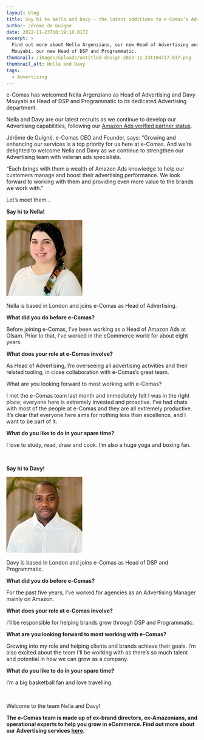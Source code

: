 ```yaml
---
layout: blog
title: Say hi to Nella and Davy – the latest additions to e-Comas’s Advertising team
author: Jérôme de Guigné
date: 2022-11-23T10:19:18.817Z
excerpt: >
  Find out more about Nella Argenziano, our new Head of Advertising and Davy
  Mouyabi, our new Head of DSP and Programmatic.
thumbnail: /images/uploads/untitled-design-2022-11-23t104717.817.png
thumbnail_alt: Nella and Davy
tags:
  - Advertising
---
```

<!--StartFragment-->

e-Comas has welcomed Nella Argenziano as Head of Advertising and Davy Mouyabi as Head of DSP and Programmatic to its dedicated Advertising department.

Nella and Davy are our latest recruits as we continue to develop our Advertising capabilities, following our [Amazon Ads verified partner status](https://e-comas.com/2022/05/19/e-comas-is-now-a-verified-partner-for-amazon-ads.html).

Jérôme de Guigné, e-Comas CEO and Founder, says: “Growing and enhancing our services is a top priority for us here at e-Comas. And we’re delighted to welcome Nella and Davy as we continue to strengthen our Advertising team with veteran ads specialists.

“Each brings with them a wealth of Amazon Ads knowledge to help our customers manage and boost their advertising performance. We look forward to working with them and providing even more value to the brands we work with.”

Let’s meet them…

**Say hi to Nella!**

![](/images/uploads/untitled-design-2022-11-23t102134.264.png "Nella Argenziano, Head of Advertising")

Nella is based in London and joins e-Comas as Head of Advertising.

**What did you do before e-Comas?**

Before joining e-Comas, I’ve been working as a Head of Amazon Ads at Olsam. Prior to that, I’ve worked in the eCommerce world for about eight years.

**What does your role at e-Comas involve?**

As Head of Advertising, I’m overseeing all advertising activities and their related tooling, in close collaboration with e-Comas’s great team.

What are you looking forward to most working with e-Comas?

I met the e-Comas team last month and immediately felt I was in the right place; everyone here is extremely invested and proactive. I’ve had chats with most of the people at e-Comas and they are all extremely productive. It’s clear that everyone here aims for nothing less than excellence, and I want to be part of it.

**What do you like to do in your spare time?**

I love to study, read, draw and cook. I’m also a huge yoga and boxing fan.

 

**Say hi to Davy!**

![](/images/uploads/untitled-design-2022-11-23t102730.636.png "Davy Mouyabi, Head of DSP and Programmatic")

Davy is based in London and joins e-Comas as Head of DSP and Programmatic.

**What did you do before e-Comas?**

For the past five years, I’ve worked for agencies as an Advertising Manager mainly on Amazon.

**What does your role at e-Comas involve?**

I’ll be responsible for helping brands grow through DSP and Programmatic.

**What are you looking forward to most working with e-Comas?**

Growing into my role and helping clients and brands achieve their goals. I’m also excited about the team I’ll be working with as there’s so much talent and potential in how we can grow as a company.

**What do you like to do in your spare time?**

I’m a big basketball fan and love travelling.

 

Welcome to the team Nella and Davy!

**The e-Comas team is made up of ex-brand directors, ex-Amazonians, and operational experts to help you grow in eCommerce. Find out more about our Advertising services [here](https://e-comas.com/2022/05/19/e-comas-is-now-a-verified-partner-for-amazon-ads.html).**

<!--EndFragment-->